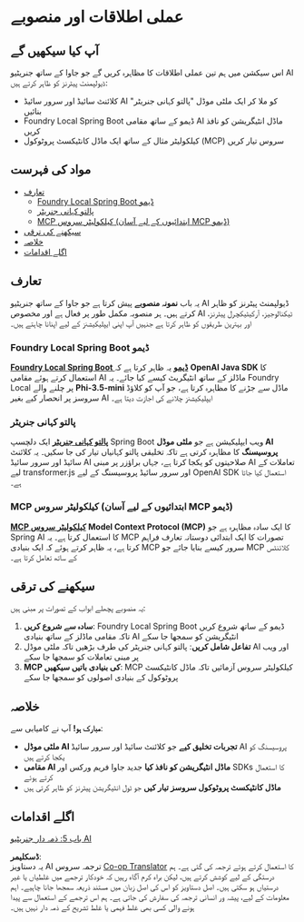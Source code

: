 <!--
CO_OP_TRANSLATOR_METADATA:
{
  "original_hash": "df269f529a172a0197ef28460bf1da9f",
  "translation_date": "2025-07-25T10:48:59+00:00",
  "source_file": "04-PracticalSamples/README.md",
  "language_code": "ur"
}
-->
# عملی اطلاقات اور منصوبے

## آپ کیا سیکھیں گے
اس سیکشن میں ہم تین عملی اطلاقات کا مظاہرہ کریں گے جو جاوا کے ساتھ جنریٹیو AI ڈیولپمنٹ پیٹرنز کو ظاہر کرتے ہیں:
- کلائنٹ سائیڈ اور سرور سائیڈ AI کو ملا کر ایک ملٹی موڈل "پالتو کہانی جنریٹر" بنائیں
- Foundry Local Spring Boot ڈیمو کے ساتھ مقامی AI ماڈل انٹیگریشن کو نافذ کریں
- کیلکولیٹر مثال کے ساتھ ایک ماڈل کانٹیکسٹ پروٹوکول (MCP) سروس تیار کریں

## مواد کی فہرست

- [تعارف](../../../04-PracticalSamples)
  - [Foundry Local Spring Boot ڈیمو](../../../04-PracticalSamples)
  - [پالتو کہانی جنریٹر](../../../04-PracticalSamples)
  - [MCP کیلکولیٹر سروس (ابتدائیوں کے لیے آسان MCP ڈیمو)](../../../04-PracticalSamples)
- [سیکھنے کی ترقی](../../../04-PracticalSamples)
- [خلاصہ](../../../04-PracticalSamples)
- [اگلے اقدامات](../../../04-PracticalSamples)

## تعارف

یہ باب **نمونہ منصوبے** پیش کرتا ہے جو جاوا کے ساتھ جنریٹیو AI ڈیولپمنٹ پیٹرنز کو ظاہر کرتے ہیں۔ ہر منصوبہ مکمل طور پر فعال ہے اور مخصوص AI ٹیکنالوجیز، آرکیٹیکچرل پیٹرنز، اور بہترین طریقوں کو ظاہر کرتا ہے جنہیں آپ اپنی ایپلیکیشنز کے لیے اپنانا چاہتے ہیں۔

### Foundry Local Spring Boot ڈیمو

**[Foundry Local Spring Boot ڈیمو](foundrylocal/README.md)** یہ ظاہر کرتا ہے کہ **OpenAI Java SDK** کا استعمال کرتے ہوئے مقامی AI ماڈلز کے ساتھ انٹیگریٹ کیسے کیا جائے۔ یہ Foundry Local پر چلنے والے **Phi-3.5-mini** ماڈل سے جڑنے کا مظاہرہ کرتا ہے، جو آپ کو کلاؤڈ سروسز پر انحصار کیے بغیر AI ایپلیکیشنز چلانے کی اجازت دیتا ہے۔

### پالتو کہانی جنریٹر

**[پالتو کہانی جنریٹر](petstory/README.md)** ایک دلچسپ Spring Boot ویب ایپلیکیشن ہے جو **ملٹی موڈل AI پروسیسنگ** کا مظاہرہ کرتی ہے تاکہ تخلیقی پالتو کہانیاں تیار کی جا سکیں۔ یہ کلائنٹ سائیڈ اور سرور سائیڈ AI صلاحیتوں کو یکجا کرتا ہے، جہاں براؤزر پر مبنی AI تعاملات کے لیے transformer.js اور سرور سائیڈ پروسیسنگ کے لیے OpenAI SDK استعمال کیا جاتا ہے۔

### MCP کیلکولیٹر سروس (ابتدائیوں کے لیے آسان MCP ڈیمو)

**[MCP کیلکولیٹر سروس](mcp/calculator/README.md)** **Model Context Protocol (MCP)** کا ایک سادہ مظاہرہ ہے جو Spring AI کا استعمال کرتا ہے۔ یہ MCP تصورات کا ایک ابتدائی دوستانہ تعارف فراہم کرتا ہے، یہ ظاہر کرتے ہوئے کہ ایک بنیادی MCP سرور کیسے بنایا جائے جو MCP کلائنٹس کے ساتھ تعامل کرتا ہے۔

## سیکھنے کی ترقی

یہ منصوبے پچھلے ابواب کے تصورات پر مبنی ہیں:

1. **سادہ سے شروع کریں**: Foundry Local Spring Boot ڈیمو کے ساتھ شروع کریں تاکہ مقامی ماڈلز کے ساتھ بنیادی AI انٹیگریشن کو سمجھا جا سکے
2. **تفاعل شامل کریں**: پالتو کہانی جنریٹر کی طرف بڑھیں تاکہ ملٹی موڈل AI اور ویب پر مبنی تعاملات کو سمجھا جا سکے
3. **MCP کی بنیادی باتیں سیکھیں**: MCP کیلکولیٹر سروس آزمائیں تاکہ ماڈل کانٹیکسٹ پروٹوکول کے بنیادی اصولوں کو سمجھا جا سکے

## خلاصہ

**مبارک ہو!** آپ نے کامیابی سے:

- **ملٹی موڈل AI تجربات تخلیق کیے** جو کلائنٹ سائیڈ اور سرور سائیڈ AI پروسیسنگ کو یکجا کرتے ہیں
- **مقامی AI ماڈل انٹیگریشن کو نافذ کیا** جدید جاوا فریم ورکس اور SDKs کا استعمال کرتے ہوئے
- **ماڈل کانٹیکسٹ پروٹوکول سروسز تیار کیں** جو ٹول انٹیگریشن پیٹرنز کو ظاہر کرتی ہیں

## اگلے اقدامات

[باب 5: ذمہ دار جنریٹیو AI](../05-ResponsibleGenAI/README.md)

**ڈسکلیمر**:  
یہ دستاویز AI ترجمہ سروس [Co-op Translator](https://github.com/Azure/co-op-translator) کا استعمال کرتے ہوئے ترجمہ کی گئی ہے۔ ہم درستگی کے لیے کوشش کرتے ہیں، لیکن براہ کرم آگاہ رہیں کہ خودکار ترجمے میں غلطیاں یا غیر درستیاں ہو سکتی ہیں۔ اصل دستاویز کو اس کی اصل زبان میں مستند ذریعہ سمجھا جانا چاہیے۔ اہم معلومات کے لیے، پیشہ ور انسانی ترجمہ کی سفارش کی جاتی ہے۔ ہم اس ترجمے کے استعمال سے پیدا ہونے والی کسی بھی غلط فہمی یا غلط تشریح کے ذمہ دار نہیں ہیں۔